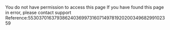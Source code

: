 You do not have permission to access this page If you have found this page in error, please contact support Reference:553037016379386240369973160714978192020034968299102359